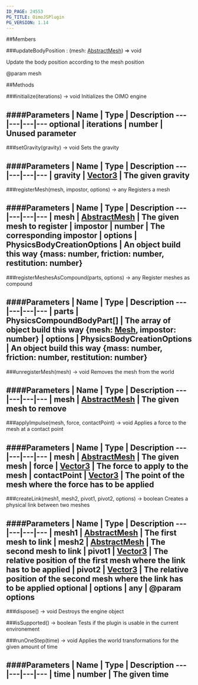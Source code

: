 ```yaml
---
ID_PAGE: 24553
PG_TITLE: OimoJSPlugin
PG_VERSION: 1.14
---
```


##Members

###updateBodyPosition : (mesh: [AbstractMesh](/classes/AbstractMesh)) =&gt; void


Update the body position according to the mesh position

@param mesh



##Methods

###initialize(iterations) &rarr; void
Initializes the OIMO engine

####Parameters
 | Name | Type | Description
---|---|---|---
optional | iterations | number | Unused parameter
---

###setGravity(gravity) &rarr; void
Sets the gravity

####Parameters
 | Name | Type | Description
---|---|---|---
 | gravity | [Vector3](/classes/Vector3) | The given gravity
---

###registerMesh(mesh, impostor, options) &rarr; any
Registers a mesh

####Parameters
 | Name | Type | Description
---|---|---|---
 | mesh | [AbstractMesh](/classes/AbstractMesh) | The given mesh to register
 | impostor | number | The corresponding impostor
 | options | PhysicsBodyCreationOptions | An object build this way {mass: number, friction: number, restitution: number}
---

###registerMeshesAsCompound(parts, options) &rarr; any
Register meshes as compound

####Parameters
 | Name | Type | Description
---|---|---|---
 | parts | PhysicsCompoundBodyPart[] | The array of object build this way {mesh: [Mesh](/classes/Mesh), impostor: number}
 | options | PhysicsBodyCreationOptions | An object build this way {mass: number, friction: number, restitution: number}
---

###unregisterMesh(mesh) &rarr; void
Removes the mesh from the world

####Parameters
 | Name | Type | Description
---|---|---|---
 | mesh | [AbstractMesh](/classes/AbstractMesh) | The given mesh to remove
---

###applyImpulse(mesh, force, contactPoint) &rarr; void
Applies a force to the mesh at a contact point

####Parameters
 | Name | Type | Description
---|---|---|---
 | mesh | [AbstractMesh](/classes/AbstractMesh) | The given mesh
 | force | [Vector3](/classes/Vector3) | The force to apply to the mesh
 | contactPoint | [Vector3](/classes/Vector3) | The point of the mesh where the force has to be applied
---

###createLink(mesh1, mesh2, pivot1, pivot2, options) &rarr; boolean
Creates a physical link between two meshes

####Parameters
 | Name | Type | Description
---|---|---|---
 | mesh1 | [AbstractMesh](/classes/AbstractMesh) | The first mesh to link
 | mesh2 | [AbstractMesh](/classes/AbstractMesh) | The second mesh to link
 | pivot1 | [Vector3](/classes/Vector3) | The relative position of the first mesh where the link has to be applied
 | pivot2 | [Vector3](/classes/Vector3) | The relative position of the second mesh where the link has to be applied
optional | options | any | @param options
---

###dispose() &rarr; void
Destroys the engine object


###isSupported() &rarr; boolean
Tests if the plugin is usable in the current environement


###runOneStep(time) &rarr; void
Applies the world transformations for the given amount of time

####Parameters
 | Name | Type | Description
---|---|---|---
 | time | number | The given time
---
